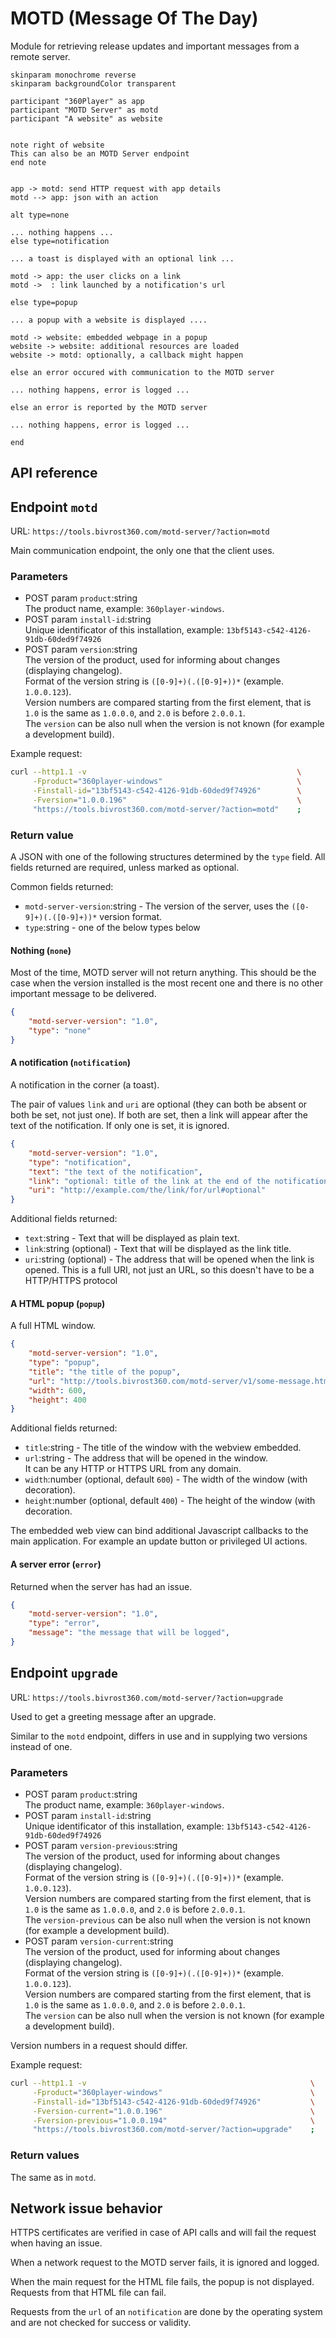 ﻿MOTD (Message Of The Day)
=========================

Module for retrieving release updates and important messages from a remote server.

```plantuml
skinparam monochrome reverse
skinparam backgroundColor transparent

participant "360Player" as app
participant "MOTD Server" as motd
participant "A website" as website


note right of website
This can also be an MOTD Server endpoint
end note


app -> motd: send HTTP request with app details
motd --> app: json with an action

alt type=none

... nothing happens ...
else type=notification

... a toast is displayed with an optional link ...

motd -> app: the user clicks on a link
motd ->  : link launched by a notification's url

else type=popup

... a popup with a website is displayed ....

motd -> website: embedded webpage in a popup
website -> website: additional resources are loaded
website -> motd: optionally, a callback might happen

else an error occured with communication to the MOTD server

... nothing happens, error is logged ...

else an error is reported by the MOTD server

... nothing happens, error is logged ...

end
```


API reference
-------------

## Endpoint `motd`
URL: `https://tools.bivrost360.com/motd-server/?action=motd`

Main communication endpoint, the only one that the client uses.

### Parameters

* POST param `product`:string  
  The product name, example: `360player-windows`.
* POST param `install-id`:string  
  Unique identificator of this installation, example: `13bf5143-c542-4126-91db-60ded9f74926`
* POST param `version`:string  
  The version of the product, used for informing about changes (displaying changelog).  
  Format of the version string is `([0-9]+)(.([0-9]+))*` (example. `1.0.0.123`).  
  Version numbers are compared starting from the first element, that is `1.0` is the same as `1.0.0.0`, and `2.0` is before `2.0.0.1`.  
  The `version` can be also null when the version is not known (for example a development build).

Example request:

```bash
curl --http1.1 -v                                               \
     -Fproduct="360player-windows"                              \
     -Finstall-id="13bf5143-c542-4126-91db-60ded9f74926"        \
     -Fversion="1.0.0.196"                                      \
     "https://tools.bivrost360.com/motd-server/?action=motd"    ;
```


### Return value

A JSON with one of the following structures determined by the `type` field.
All fields returned are required, unless marked as optional.

Common fields returned:
* `motd-server-version`:string - The version of the server, uses the `([0-9]+)(.([0-9]+))*` version format.
* `type`:string - one of the below types below

#### Nothing (`none`)

Most of the time, MOTD server will not return anything. This should be the case when the version installed is the most recent one and there is no other important message to be delivered.

```json
{
	"motd-server-version": "1.0",
	"type": "none"
}
```


#### A notification (`notification`)

A notification in the corner (a toast).

The pair of values `link` and `uri` are optional (they can both be absent or both be set, not just one). If both are set, then a link will appear after the text of the notification. If only one is set, it is ignored.

```json
{
	"motd-server-version": "1.0",
	"type": "notification",
	"text": "the text of the notification",
	"link": "optional: title of the link at the end of the notification",
	"uri": "http://example.com/the/link/for/url#optional"
}
```

Additional fields returned:
* `text`:string - Text that will be displayed as plain text.
* `link`:string (optional) - Text that will be displayed as the link title.
* `uri`:string (optional) - The address that will be opened when the link is opened. 
  This is a full URI, not just an URL, so this doesn't have to be a HTTP/HTTPS protocol


#### A HTML popup (`popup`)

A full HTML window. 

```json
{ 
	"motd-server-version": "1.0",
	"type": "popup",
	"title": "the title of the popup",
	"url": "http://tools.bivrost360.com/motd-server/v1/some-message.html",
	"width": 600,
	"height": 400
}
```

Additional fields returned:
* `title`:string - The title of the window with the webview embedded.
* `url`:string - The address that will be opened in the window.  
  It can be any HTTP or HTTPS URL from any domain.
* `width`:number (optional, default `600`) - The width of the window (with decoration).
* `height`:number (optional, default `400`) - The height of the window (with decoration.

The embedded web view can bind additional Javascript callbacks to the main application. For example an update button or privileged UI actions.


#### A server error (`error`)

Returned when the server has had an issue.

```json
{
	"motd-server-version": "1.0",
	"type": "error",
	"message": "the message that will be logged",
}
```


## Endpoint `upgrade`
URL: `https://tools.bivrost360.com/motd-server/?action=upgrade`

Used to get a greeting message after an upgrade.

Similar to the `motd` endpoint, differs in use and in supplying two versions instead of one.

### Parameters

* POST param `product`:string  
  The product name, example: `360player-windows`.
* POST param `install-id`:string  
  Unique identificator of this installation, example: `13bf5143-c542-4126-91db-60ded9f74926`
* POST param `version-previous`:string  
  The version of the product, used for informing about changes (displaying changelog).  
  Format of the version string is `([0-9]+)(.([0-9]+))*` (example. `1.0.0.123`).  
  Version numbers are compared starting from the first element, that is `1.0` is the same as `1.0.0.0`, and `2.0` is before `2.0.0.1`.  
  The `version-previous` can be also null when the version is not known (for example a development build).
* POST param `version-current`:string  
  The version of the product, used for informing about changes (displaying changelog).  
  Format of the version string is `([0-9]+)(.([0-9]+))*` (example. `1.0.0.123`).  
  Version numbers are compared starting from the first element, that is `1.0` is the same as `1.0.0.0`, and `2.0` is before `2.0.0.1`.  
  The `version` can be also null when the version is not known (for example a development build).

Version numbers in a request should differ.

Example request:

```bash
curl --http1.1 -v                                                  \
     -Fproduct="360player-windows"                                 \
     -Finstall-id="13bf5143-c542-4126-91db-60ded9f74926"           \
     -Fversion-current="1.0.0.196"                                 \
     -Fversion-previous="1.0.0.194"                                \
     "https://tools.bivrost360.com/motd-server/?action=upgrade"    ;
```


### Return values

The same as in `motd`.



Network issue behavior
----------------------

HTTPS certificates are verified in case of API calls and will fail the request when having an issue.

When a network request to the MOTD server fails, it is ignored and logged.

When the main request for the HTML file fails, the popup is not displayed.
Requests from that HTML file can fail.

Requests from the `url` of an `notification` are done by the operating system and are not checked for success or validity.